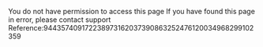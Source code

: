 You do not have permission to access this page If you have found this page in error, please contact support Reference:944357409172238973162037390863252476120034968299102359